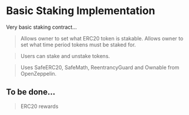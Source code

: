 # Basic Staking Implementation

Very basic staking contract...

> Allows owner to set what ERC20 token is stakable.
> Allows owner to set what time period tokens must be staked for.

> Users can stake and unstake tokens.

> Uses SafeERC20, SafeMath, ReentrancyGuard and Ownable from OpenZeppelin.


## To be done...

> ERC20 rewards
